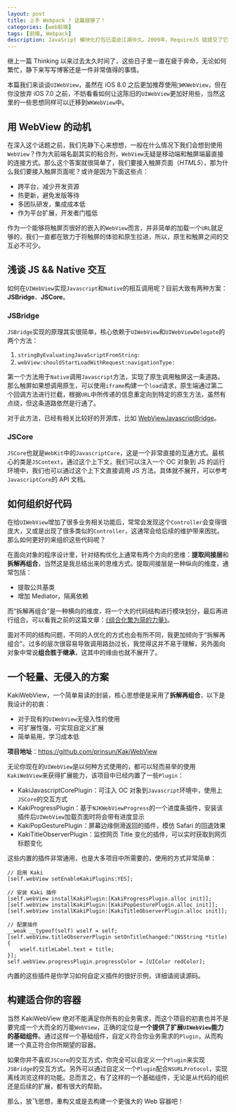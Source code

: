 ```yaml
---
layout: post
title: 上手 Webpack ? 这篇就够了！
categories: [web前端]
tags: [前端, Webpack]
description: JavaSript 模块化打包已混迹江湖许久。2009年，RequireJS 就提交了它的第一个版本，Browserify 接踵而至，随后其他打包工具也开始大行其道。最终，Webpack 从其中脱颖而出。如果你对它不甚了解，希望我的文章能让你上手这件强力打包工具。
---
```



继上一篇 Thinking 以来过去太久时间了，这些日子里一直在疲于奔命，无论如何繁忙，静下来写写博客还是一件非常值得的事情。

本篇我们来谈谈`UIWebView`，虽然在 iOS 8.0 之后更加推荐使用`WKWebView`，但在你没放弃 iOS 7.0 之前，不妨看看如何让这陈旧的`UIWebView`更加好用些，当然这里的一些思想同样可以迁移到`WKWebView`中。

<!--more-->

## 用 WebView 的动机

在深入这个话题之前，我们先静下心来想想，一般在什么情况下我们会想到使用`WebView`？作为大前端名副其实的粘合剂，`WebView`无疑是移动端和触屏端最直接的连接方式。那么这个答案就很简单了，我们要接入触屏页面（_HTML5_），那为什么我们要接入触屏页面呢？或许是因为下面这些点：

* 跨平台，减少开发资源
* 热更新，避免发版等待
* 多团队研发，集成成本低
* 作为平台扩展，开发者门槛低

作为一个能够将触屏页很好的嵌入的`WebView`而言，并非简单的加载一个`URL`就足够的，我们一直都在致力于将触屏的体验和原生拉进，所以，原生和触屏之间的交互必不可少。

## 浅谈 JS && Native 交互

如何在`UIWebView`实现`Javascript`和`Native`的相互调用呢？目前大致有两种方案：**JSBridge**、**JSCore**。

### JSBridge

`JSBridge`实现的原理其实很简单，核心依赖于`UIWebView`和`UIWebViewDelegate`的两个方法：

1. `stringByEvaluatingJavaScriptFromString:`
2. `webView:shouldStartLoadWithRequest:navigationType:`

第一个方法用于`Native`调用`Javascript`方法，实现了原生调用触屏这一条道路。那么触屏如果想调用原生，可以使用`iframe`构建一个`load`请求，原生端通过第二个回调方法进行拦截，根据`URL`中所传递的信息重定向到特定的原生方法，虽然有点绕，但这条道路依然是行通了。

对于此方法，已经有相关比较好的开源库，比如 [WebViewJavascriptBridge](https://github.com/marcuswestin/WebViewJavascriptBridge)。

### JSCore

`JSCore`也就是`WebKit`中的`JavascriptCore`，这是一个非常直接的互通方式。最核心的类是`JSContext`，通过这个上下文，我们可以注入一个 OC 对象到 JS 的运行环境中，我们也可以通过这个上下文直接调用 JS 方法。具体就不展开，可以参考`JavascriptCore`的 API 文档。

## 如何组织好代码

在给`UIWebView`增加了很多业务相关功能后，常常会发现这个`Controller`会变得很庞大，又或是出现了很多类似的`Controller`，这通常会给后续的维护带来困扰。那么如何更好的来组织这些代码呢？

在面向对象的程序设计里，针对结构优化上通常有两个方向的思维：**提取间接层**和**拆解再组合**，当然这是我总结出来的思维方式。提取间接层是一种纵向的维度，通常包括：

* 提取公共基类
* 增加 Mediator，隔离依赖

而“拆解再组合”是一种横向的维度，将一个大的代码结构进行模块划分，最后再进行组合。可以看我之前的这篇文章：[《组合化繁为简的力量》](http://blog.makeex.com/2016/04/23/the-design-pattern-of-composite/)。

面对不同的结构问题，不同的人优化的方式也会有所不同，我更加倾向于“拆解再组合”。过多的层次很容易导致调用路劲过长，我觉得这并不易于理解，另外面向对象中常说**组合胜于继承**，这其中的缘由也就不展开了。

## 一个轻量、无侵入的方案

KakiWebView，一个简单易读的封装，核心思想便是采用了**拆解再组合**，以下是我设计的初衷：

* 对于现有的`UIWebView`无侵入性的使用
* 可扩展性强，可实现自定义扩展
* 简单易用，学习成本低

**项目地址**：https://github.com/prinsun/KakiWebView 

无论你现在的`UIWebView`是以何种方式使用的，都可以轻而易举的使用`KakiWebView`来获得扩展能力，该项目中已经内置了一些`Plugin`：

* KakiJavascriptCorePlugin：可注入 OC 对象到`Javascript`环境中，使用上`JSCore`的交互方式
* KakiProgressPlugin：基于`NJKWebViewProgress`的一个进度条插件，安装该插件后`UIWebView`加载页面时将会带有进度显示
* KakiPopGesturePlugin：屏幕边缘侧滑返回的插件，模仿 Safari 的回退效果
* KakiTitleObserverPlugin：监控网页 Title 变化的插件，可以实时获取到网页标题变化

这些内置的插件非常通用，也是大多项目中所需要的，使用的方式非常简单：

```objc
// 启用 Kaki
[self.webView setEnableKakiPlugins:YES];

// 安装 Kaki 插件
[self.webView installKakiPlugin:[KakiProgressPlugin.alloc init]];
[self.webView installKakiPlugin:[KakiPopGesturePlugin.alloc init]];
[self.webView installKakiPlugin:[KakiTitleObserverPlugin.alloc init]];

// 配置插件
__weak __typeof(self) wself = self;
[self.webView.titleObserverPlugin setOnTitleChanged:^(NSString *title) {
    wself.titleLabel.text = title;
}];
self.webView.progressPlugin.progressColor = [UIColor redColor];
```

内置的这些插件是你学习如何自定义插件的很好示例，详细请阅读源码。

## 构建适合你的容器

当然 KakiWebView 绝对不能满足你所有的业务需求，而这个项目的初衷也并不是要完成一个大而全的万能`WebView`，正确的定位是**一个提供了扩展`UIWebView`能力的基础组件**。通过这样一个基础组件，自定义符合你业务需求的`Plugin`，从而构建一个真正符合你所期望的容器。

如果你并不喜欢`JSCore`的交互方式，你完全可以自定义一个`Plugin`来实现`JSBridge`的交互方式。另外可以通过自定义一个`Plugin`配合`NSURLProtocol`，实现离线浏览这样的功能。总而言之，有了这样的一个基础组件，无论是从代码的组织还是后续的扩展，都有很大的帮助。

那么，放飞思想，重构又或是去构建一个更强大的 Web 容器吧！

